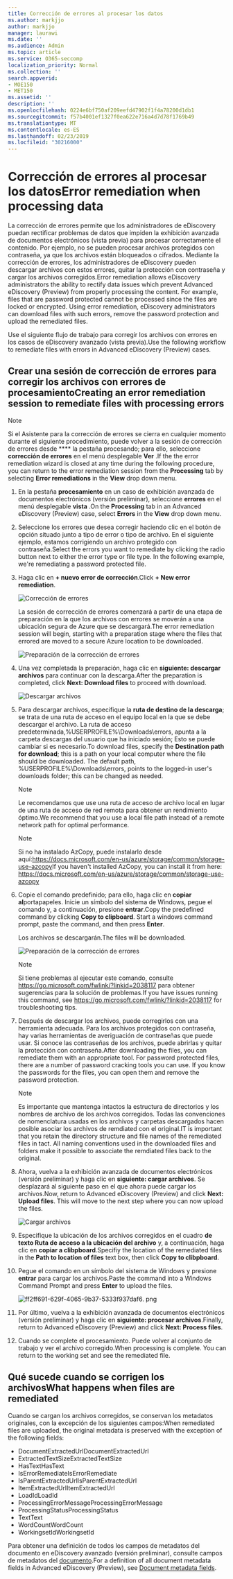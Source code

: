 ```yaml
---
title: Corrección de errores al procesar los datos
ms.author: markjjo
author: markjjo
manager: laurawi
ms.date: ''
ms.audience: Admin
ms.topic: article
ms.service: O365-seccomp
localization_priority: Normal
ms.collection: ''
search.appverid:
- MOE150
- MET150
ms.assetid: ''
description: ''
ms.openlocfilehash: 0224e6bf750af209eefd47902f1f4a78200d1db1
ms.sourcegitcommit: f57b4001ef1327f0ea622e716a4d7d78f1769b49
ms.translationtype: MT
ms.contentlocale: es-ES
ms.lasthandoff: 02/23/2019
ms.locfileid: "30216000"
---
```

# <a name="error-remediation-when-processing-data"></a><span data-ttu-id="9c98e-102">Corrección de errores al procesar los datos</span><span class="sxs-lookup"><span data-stu-id="9c98e-102">Error remediation when processing data</span></span>

<span data-ttu-id="9c98e-p101">La corrección de errores permite que los administradores de eDiscovery puedan rectificar problemas de datos que impiden la exhibición avanzada de documentos electrónicos (vista previa) para procesar correctamente el contenido. Por ejemplo, no se pueden procesar archivos protegidos con contraseña, ya que los archivos están bloqueados o cifrados. Mediante la corrección de errores, los administradores de eDiscovery pueden descargar archivos con estos errores, quitar la protección con contraseña y cargar los archivos corregidos.</span><span class="sxs-lookup"><span data-stu-id="9c98e-p101">Error remediation allows eDiscovery administrators the ability to rectify data issues which prevent Advanced eDiscovery (Preview) from properly processing the content. For example, files that are password protected cannot be processed since the files are locked or encrypted. Using error remediation, eDiscovery administrators can download files with such errors, remove the password protection and upload the remediated files.</span></span>

<span data-ttu-id="9c98e-106">Use el siguiente flujo de trabajo para corregir los archivos con errores en los casos de eDiscovery avanzado (vista previa).</span><span class="sxs-lookup"><span data-stu-id="9c98e-106">Use the following workflow to remediate files with errors in Advanced eDiscovery (Preview) cases.</span></span>

## <a name="creating-an-error-remediation-session-to-remediate-files-with-processing-errors"></a><span data-ttu-id="9c98e-107">Crear una sesión de corrección de errores para corregir los archivos con errores de procesamiento</span><span class="sxs-lookup"><span data-stu-id="9c98e-107">Creating an error remediation session to remediate files with processing errors</span></span>

>[!NOTE]
><span data-ttu-id="9c98e-108">Si el Asistente para la corrección de errores se cierra en cualquier momento durante el siguiente procedimiento, puede volver a la sesión de corrección de errores desde \*\*\*\* la pestaña procesando; para ello, seleccione **corrección de errores** en el menú desplegable **Ver** .</span><span class="sxs-lookup"><span data-stu-id="9c98e-108">If the the error remediation wizard is closed at any time during the following procedure, you can return to the error remediation session from the **Processing** tab by selecting **Error remediations** in the **View** drop down menu.</span></span>

1. <span data-ttu-id="9c98e-109">En la pestaña **procesamiento** en un caso de exhibición avanzada de documentos electrónicos (versión preliminar), seleccione **errores** en el menú desplegable **vista** .</span><span class="sxs-lookup"><span data-stu-id="9c98e-109">On the **Processing** tab in an Advanced eDiscovery (Preview) case, select **Errors** in the **View** drop down menu.</span></span>

2. <span data-ttu-id="9c98e-p102">Seleccione los errores que desea corregir haciendo clic en el botón de opción situado junto a tipo de error o tipo de archivo.  En el siguiente ejemplo, estamos corrigiendo un archivo protegido con contraseña.</span><span class="sxs-lookup"><span data-stu-id="9c98e-p102">Select the errors you want to remediate by clicking the radio button next to either the error type or file type.  In the following example, we're remediating a password protected file.</span></span>

3. <span data-ttu-id="9c98e-112">Haga clic en **+ nuevo error de corrección**.</span><span class="sxs-lookup"><span data-stu-id="9c98e-112">Click **+ New error remediation**.</span></span>

    ![Corrección de errores](../media/8c2faf1a-834b-44fc-b418-6a18aed8b81a.png)

    <span data-ttu-id="9c98e-114">La sesión de corrección de errores comenzará a partir de una etapa de preparación en la que los archivos con errores se moverán a una ubicación segura de Azure que se descargará.</span><span class="sxs-lookup"><span data-stu-id="9c98e-114">The error remediation session will begin, starting with a preparation stage where the files that errored are moved to a secure Azure location to be downloaded.</span></span>

    ![Preparación de la corrección de errores](../media/390572ec-7012-47c4-a6b6-4cbb5649e8a8.png)

4. <span data-ttu-id="9c98e-116">Una vez completada la preparación, haga clic en **siguiente: descargar archivos** para continuar con la descarga.</span><span class="sxs-lookup"><span data-stu-id="9c98e-116">After the preparation is completed, click **Next: Download files** to proceed with download.</span></span>

    ![Descargar archivos](../media/6ac04b09-8e13-414a-9e24-7c75ba586363.png)

5. <span data-ttu-id="9c98e-p103">Para descargar archivos, especifique la **ruta de destino de la descarga**; se trata de una ruta de acceso en el equipo local en la que se debe descargar el archivo.  La ruta de acceso predeterminada,%USERPROFILE%\Downloads\errors, apunta a la carpeta descargas del usuario que ha iniciado sesión; Esto se puede cambiar si es necesario.</span><span class="sxs-lookup"><span data-stu-id="9c98e-p103">To download files, specify the **Destination path for download**; this is a path on your local computer where the file should be downloaded.  The default path, %USERPROFILE%\Downloads\errors, points to the logged-in user's downloads folder; this can be changed as needed.</span></span>

    >[!NOTE]
    ><span data-ttu-id="9c98e-120">Le recomendamos que use una ruta de acceso de archivo local en lugar de una ruta de acceso de red remota para obtener un rendimiento óptimo.</span><span class="sxs-lookup"><span data-stu-id="9c98e-120">We recommend that you use a local file path instead of a remote network path for optimal performance.</span></span>

    > [!NOTE]
    > <span data-ttu-id="9c98e-121">Si no ha instalado AzCopy, puede instalarlo desde aquí:https://docs.microsoft.com/en-us/azure/storage/common/storage-use-azcopy</span><span class="sxs-lookup"><span data-stu-id="9c98e-121">If you haven't installed AzCopy, you can install it from here: https://docs.microsoft.com/en-us/azure/storage/common/storage-use-azcopy</span></span>

6. <span data-ttu-id="9c98e-p104">Copie el comando predefinido; para ello, haga clic en **copiar al**portapapeles. Inicie un símbolo del sistema de Windows, pegue el comando y, a continuación, presione **entrar**.</span><span class="sxs-lookup"><span data-stu-id="9c98e-p104">Copy the predefined command by clicking **Copy to clipboard**. Start a windows command prompt, paste the command, and then press **Enter**.</span></span>  

    <span data-ttu-id="9c98e-124">Los archivos se descargarán.</span><span class="sxs-lookup"><span data-stu-id="9c98e-124">The files will be downloaded.</span></span>

    ![Preparación de la corrección de errores](../media/f364ab4d-31c5-4375-b69f-650f694a2f69.png)

     > [!NOTE]
     > <span data-ttu-id="9c98e-126">Si tiene problemas al ejecutar este comando, consulte https://go.microsoft.com/fwlink/?linkid=2038117 para obtener sugerencias para la solución de problemas.</span><span class="sxs-lookup"><span data-stu-id="9c98e-126">If you have issues running this command, see https://go.microsoft.com/fwlink/?linkid=2038117 for troubleshooting tips.</span></span>

7. <span data-ttu-id="9c98e-p105">Después de descargar los archivos, puede corregirlos con una herramienta adecuada. Para los archivos protegidos con contraseña, hay varias herramientas de averiguación de contraseñas que puede usar. Si conoce las contraseñas de los archivos, puede abrirlas y quitar la protección con contraseña.</span><span class="sxs-lookup"><span data-stu-id="9c98e-p105">After downloading the files, you can remediate them with an appropriate tool. For password protected files, there are a number of password cracking tools you can use. If you know the passwords for the files, you can open them and remove the password protection.</span></span>
    > [!NOTE]
    > <span data-ttu-id="9c98e-p106">Es importante que mantenga intactos la estructura de directorios y los nombres de archivo de los archivos corregidos.  Todas las convenciones de nomenclatura usadas en los archivos y carpetas descargados hacen posible asociar los archivos de remdiated con el original.</span><span class="sxs-lookup"><span data-stu-id="9c98e-p106">IT is important that you retain the directory structure and file names of the remediated files in tact.  All naming conventions used in the downloaded files and folders make it possible to associate the remdiated files back to the original.</span></span>

8. <span data-ttu-id="9c98e-p107">Ahora, vuelva a la exhibición avanzada de documentos electrónicos (versión preliminar) y haga clic en **siguiente: cargar archivos**.  Se desplazará al siguiente paso en el que ahora puede cargar los archivos.</span><span class="sxs-lookup"><span data-stu-id="9c98e-p107">Now, return to Advanced eDiscovery (Preview) and click **Next: Upload files**.  This will move to the next step where you can now upload the files.</span></span>

    ![Cargar archivos](../media/af3d8617-1bab-4ecd-8de0-22e53acba240.png)

9. <span data-ttu-id="9c98e-135">Especifique la ubicación de los archivos corregidos en el cuadro **de texto Ruta de acceso a la ubicación del archivo** y, a continuación, haga clic en **copiar a clibpboard**.</span><span class="sxs-lookup"><span data-stu-id="9c98e-135">Specifiy the location of the remediated files in the **Path to location of files** text box, then click **Copy to clibpboard**.</span></span>

10. <span data-ttu-id="9c98e-136">Pegue el comando en un símbolo del sistema de Windows y presione **entrar** para cargar los archivos.</span><span class="sxs-lookup"><span data-stu-id="9c98e-136">Paste the command into a Windows Command Prompt and press **Enter** to upload the files.</span></span>

    ![ff2ff691-629f-4065-9b37-5333f937daf6. png](../media/ff2ff691-629f-4065-9b37-5333f937daf6.png)

11. <span data-ttu-id="9c98e-138">Por último, vuelva a la exhibición avanzada de documentos electrónicos (versión preliminar) y haga clic en **siguiente: procesar archivos**.</span><span class="sxs-lookup"><span data-stu-id="9c98e-138">Finally, return to Advanced eDiscovery (Preview) and click **Next: Process files**.</span></span>

12. <span data-ttu-id="9c98e-p108">Cuando se complete el procesamiento.  Puede volver al conjunto de trabajo y ver el archivo corregido.</span><span class="sxs-lookup"><span data-stu-id="9c98e-p108">When processing is complete.  You can return to the working set and see the remediated file.</span></span>

## <a name="what-happens-when-files-are-remediated"></a><span data-ttu-id="9c98e-141">Qué sucede cuando se corrigen los archivos</span><span class="sxs-lookup"><span data-stu-id="9c98e-141">What happens when files are remediated</span></span>

<span data-ttu-id="9c98e-142">Cuando se cargan los archivos corregidos, se conservan los metadatos originales, con la excepción de los siguientes campos:</span><span class="sxs-lookup"><span data-stu-id="9c98e-142">When remediated files are uploaded, the original metadata is preserved with the exception of the following fields:</span></span> 

- <span data-ttu-id="9c98e-143">DocumentExtractedUrl</span><span class="sxs-lookup"><span data-stu-id="9c98e-143">DocumentExtractedUrl</span></span>
- <span data-ttu-id="9c98e-144">ExtractedTextSize</span><span class="sxs-lookup"><span data-stu-id="9c98e-144">ExtractedTextSize</span></span>
- <span data-ttu-id="9c98e-145">HasText</span><span class="sxs-lookup"><span data-stu-id="9c98e-145">HasText</span></span>
- <span data-ttu-id="9c98e-146">IsErrorRemediate</span><span class="sxs-lookup"><span data-stu-id="9c98e-146">IsErrorRemediate</span></span>
- <span data-ttu-id="9c98e-147">IsParentExtractedUrl</span><span class="sxs-lookup"><span data-stu-id="9c98e-147">IsParentExtractedUrl</span></span>
- <span data-ttu-id="9c98e-148">ItemExtractedUrl</span><span class="sxs-lookup"><span data-stu-id="9c98e-148">ItemExtractedUrl</span></span>
- <span data-ttu-id="9c98e-149">LoadId</span><span class="sxs-lookup"><span data-stu-id="9c98e-149">LoadId</span></span>
- <span data-ttu-id="9c98e-150">ProcessingErrorMessage</span><span class="sxs-lookup"><span data-stu-id="9c98e-150">ProcessingErrorMessage</span></span>
- <span data-ttu-id="9c98e-151">ProcessingStatus</span><span class="sxs-lookup"><span data-stu-id="9c98e-151">ProcessingStatus</span></span>
- <span data-ttu-id="9c98e-152">Text</span><span class="sxs-lookup"><span data-stu-id="9c98e-152">Text</span></span>
- <span data-ttu-id="9c98e-153">WordCount</span><span class="sxs-lookup"><span data-stu-id="9c98e-153">WordCount</span></span>
- <span data-ttu-id="9c98e-154">WorkingsetId</span><span class="sxs-lookup"><span data-stu-id="9c98e-154">WorkingsetId</span></span>

<span data-ttu-id="9c98e-155">Para obtener una definición de todos los campos de metadatos del documento en eDiscovery avanzado (versión preliminar), consulte campos de metadatos del [documento](document-metadata-fields.md).</span><span class="sxs-lookup"><span data-stu-id="9c98e-155">For a definition of all document metadata fields in Advanced eDiscovery (Preview), see [Document metadata fields](document-metadata-fields.md).</span></span>